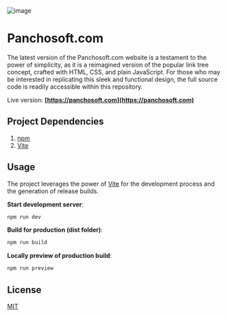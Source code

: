 ![image](https://github.com/panchosoft/panchosoft.com/assets/415730/725671c4-56a2-4d2b-bb9d-2188a3ea5750)

# Panchosoft.com

The latest version of the Panchosoft.com website is a testament to the power of simplicity, as it is a reimagined version of the popular link tree concept, crafted with HTML, CSS, and plain JavaScript. For those who may be interested in replicating this sleek and functional design, the full source code is readily accessible within this repository.

Live version: **[https://panchosoft.com](https://panchosoft.com)**

## Project Dependencies

1) [npm](https://www.npmjs.com/)
2) [Vite](https://vitejs.dev/)


## Usage
The project leverages the power of [Vite](https://vitejs.dev/) for the development process and the generation of release builds.

**Start development server**:

```bash
npm run dev
```

**Build for production (dist folder)**:

```bash
npm run build
```

**Locally preview of production build**:

```bash
npm run preview
```

## License

[MIT](https://choosealicense.com/licenses/mit/)
